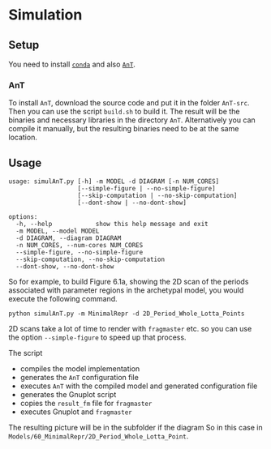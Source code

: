 # Simulation

## Setup

You need to install [`conda`](https://docs.conda.io/en/latest/) and also [`AnT`](https://github.com/cloudsftp/AnT).

### AnT

To install `AnT`, download the source code and put it in the folder `AnT-src`.
Then you can use the script `build.sh` to build it.
The result will be the binaries and necessary libraries in the directory `AnT`.
Alternatively you can compile it manually, but the resulting binaries need to be at the same location.

## Usage
```
usage: simulAnT.py [-h] -m MODEL -d DIAGRAM [-n NUM_CORES]
                   [--simple-figure | --no-simple-figure]
                   [--skip-computation | --no-skip-computation]
                   [--dont-show | --no-dont-show]

options:
  -h, --help            show this help message and exit
  -m MODEL, --model MODEL
  -d DIAGRAM, --diagram DIAGRAM
  -n NUM_CORES, --num-cores NUM_CORES
  --simple-figure, --no-simple-figure
  --skip-computation, --no-skip-computation
  --dont-show, --no-dont-show
```

So for example, to build Figure 6.1a, showing the 2D scan of the periods associated with parameter regions in the archetypal model, you would execute the following command.

```
python simulAnT.py -m MinimalRepr -d 2D_Period_Whole_Lotta_Points
```

2D scans take a lot of time to render with `fragmaster` etc. so you can use the option `--simple-figure` to speed up that process.

The script
- compiles the model implementation
- generates the `AnT` configuration file
- executes `AnT` with the compiled model and generated configuration file
- generates the Gnuplot script
- copies the `result_fm` file for `fragmaster`
- executes Gnuplot and `fragmaster`

The resulting picture will be in the subfolder if the diagram
So in this case in `Models/60_MinimalRepr/2D_Period_Whole_Lotta_Point`.
